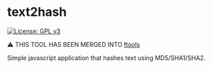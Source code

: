 # text2hash
[![License: GPL v3](https://upload.wikimedia.org/wikipedia/commons/8/86/GPL_v3_Blue_Badge.svg)](https://www.gnu.org/licenses/gpl-3.0.en.html)

⚠️ THIS TOOL HAS BEEN MERGED INTO [ftools](https://github.com/fastily/ftools)

Simple javascript application that hashes text using MD5/SHA1/SHA2.